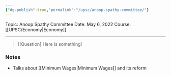 ```yaml
---
{"dg-publish":true,"permalink":"/upsc/anoop-spathy-committee/"}
---
```



Topic: Anoop Spathy Committee
Date: May 6, 2022
Course: [[UPSC/Economy\|Economy]]


---

> [!Question]
> Here is something! 


### Notes
- Talks about [[Minimum Wages\|Minimum Wages]] and its reform



